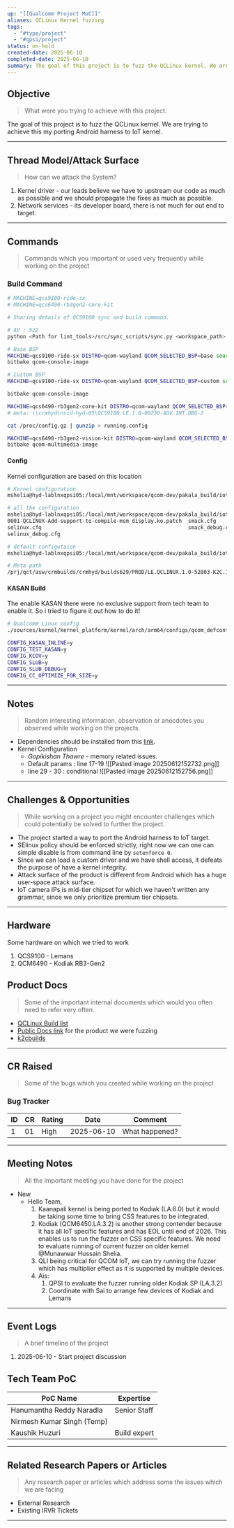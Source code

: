 ```yaml
---
up: "[[Qualcomm Project MoC]]"
aliases: QCLinux Kernel fuzzing
tags:
  - "#type/project"
  - "#qpsi/project"
status: on-hold
created-date: 2025-06-10
completed-date: 2025-06-10
summary: The goal of this project is to fuzz the QCLinux kernel. We are trying to achieve this my porting Android harness to IoT kernel.
---
```

## Objective
> What were you trying to achieve with this project.

The goal of this project is to fuzz the QCLinux kernel. We are trying to achieve this my porting Android harness to IoT kernel.

---

## Thread Model/Attack Surface
> How can we attack the System?

1. Kernel driver - our leads believe we have to upstream our code as much as possible and we should propagate the fixes as much as possible.
2. Network services - its developer board, there is not much for out end to target.

---
## Commands
> Commands which you important or used very frequently while working on the project

### Build Command

```bash
# MACHINE=qcs9100-ride-sx
# MACHINE=qcs6490-rb3gen2-core-kit

# Sharing details of QCS9100 sync and build command.  

# AU : 522
python <Path for lint_tools>/src/sync_scripts/sync.py <workspace_path> -p AU_LINUX_EMBEDDED_LE.QCLINUX.1.0_TARGET_ALL.01.013.522 -t lkp --hotfixes 5997246/4 5930346/2 6010278/5 5865412/9 6036925/1 5965432/15 5926676/1 6033655/1 6034379/1 6030399/1 6022793/1 6025038/3 5956078/8 6003007/2 6037147/1 6037433/1 6037435/1 6035321/1 6026810/1 6026683/7 6035171/2 2>&1 | tee sync_logs  

# Base BSP
MACHINE=qcs9100-ride-sx DISTRO=qcom-wayland QCOM_SELECTED_BSP=base source setup-environment
bitbake qcom-console-image

# Custom BSP
MACHINE=qcs9100-ride-sx DISTRO=qcom-wayland QCOM_SELECTED_BSP=custom source setup-environment

bitbake qcom-console-image

MACHINE=qcs6490-rb3gen2-core-kit DISTRO=qcom-wayland QCOM_SELECTED_BSP=base source setup-environment
# meta: \\crmhyd\nsid-hyd-05\QCS9100.LE.1.0-00230-ADV.INT.DBG-2

cat /proc/config.gz | gunzip > running.config

MACHINE=qcs6490-rb3gen2-vision-kit DISTRO=qcom-wayland QCOM_SELECTED_BSP=custom source setup-environment build-qcom-wayland_cust
bitbake qcom-multimedia-image
```

#### Config 

Kernel configuration are based on this location

```bash
# Kernel configuration
mshelia@hyd-lablnxqpsi05:/local/mnt/workspace/qcom-dev/pakala_build/iot_code/iot_code$ vi layers/meta-qti-bsp/recipes-kernel/linux/linux-qcom-custom/selinux.cfg

# all the configuration
mshelia@hyd-lablnxqpsi05:/local/mnt/workspace/qcom-dev/pakala_build/iot_code/iot_code$ vi layers/meta-qti-bsp/recipes-kernel/linux/linux-qcom-custom/
0001-QCLINUX-Add-support-to-compile-msm_display.ko.patch  smack.cfg
selinux.cfg                                               smack_debug.cfg
selinux_debug.cfg

# default configutaion
mshelia@hyd-lablnxqpsi05:/local/mnt/workspace/qcom-dev/pakala_build/iot_code/iot_code$ vi layers/meta-qti-bsp/recipes-kernel/linux/linux-qcom-custom_6.6.bb

# Meta path
/prj/qct/asw/crmbuilds/crmhyd/builds629/PROD/LE.QCLINUX.1.0-52803-K2C.1-1/apps_proc/custom/build-qcom-wayland/tmp-glibc/deploy/images/
```

#### KASAN Build

The enable KASAN there were no exclusive support from tech team to enable it. So i tried to figure it out how to do it!

```bash
# Qualcomm Linux config
./sources/kernel/kernel_platform/kernel/arch/arm64/configs/qcom_defconfig

CONFIG_KASAN_INLINE=y  
CONFIG_TEST_KASAN=y  
CONFIG_KCOV=y  
CONFIG_SLUB=y  
CONFIG_SLUB_DEBUG=y  
CONFIG_CC_OPTIMIZE_FOR_SIZE=y
```
---

## Notes
> Random interesting information, observation or anecdotes you observed while working on the projects.

- Dependencies should be installed from this [link](https://docs.yoctoproject.org/5.0.10/ref-manual/system-requirements.html#ubuntu-and-debian).
- Kernel Configuration
	- *Gopikishan Thawre* - memory related issues.
	- Default params : line 17-19
		![[Pasted image 20250612152732.png]]
	- line 29 - 30 : conditional
		![[Pasted image 20250612152756.png]]

---

## Challenges & Opportunities
> While working on a project you might encounter challenges which could potentially be solved to further the project.

- The project started a way to port the Android harness to IoT target.
- SElinux policy should be enforced strictly, right now we can one can simple disable is from command line by `setenforce 0`.
- Since we can load a custom driver and we have shell access, it defeats the purpose of have a kernel integrity. 
- Attack surface of the product is different from Android which has a huge user-space attack surface.
- IoT camera IPs is mid-tier chipset for which we haven't written any grammar, since we only prioritize premium tier chipsets.

---
## Hardware

Some hardware on which we tried to work

1. QCS9100 - Lemans
2. QCM6490 - Kodiak RB3-Gen2

## Product Docs
> Some of the important internal documents which would you often need to refer very often.

- [QCLinux Build list](https://confluence.qualcomm.com/confluence/display/IITQ/QCM6490.LA.3.2)
- [Public Docs link](https://docs.qualcomm.com/bundle/publicresource/topics/80-70017-254/flash_images.html#flash-software-using-qdl) for the product we were fuzzing
- [k2cbuilds](http://go.qualcomm.com/k2cbuilds)

---
## CR Raised
> Some of the bugs which you created while working on the project

### Bug Tracker

| ID | CR | Rating | Date | Comment |
|---|---|---|---|---|
| 1 | 01 | High | 2025-06-10| What happened?|


---
## Meeting Notes
> All the important meeting you have done for the project

- New
	- Hello Team,
		1. Kaanapali kernel is being ported to Kodiak (LA.6.0) but it would be taking some time to bring CSS features to be integrated.
		2. Kodiak (QCM6450.LA.3.2) is another strong contender because it has all IoT specific features and has EOL until end of 2026. This enables us to run the fuzzer on CSS specific features. We need to evaluate running of current fuzzer on older kernel @Munawwar Hussain Shelia.
		3. QLI being critical for QCOM IoT, we can try running the fuzzer which has multiplier effect as it is supported by multiple devices.
		4. Ais:
			1. QPSI to evaluate the fuzzer running older Kodiak SP (LA.3.2)
			2. Coordinate with Sai to arrange few devices of Kodiak and Lemans
 
---

## Event Logs

> A brief timeline of the project

1. 2025-06-10 - Start project discussion

## Tech Team PoC

| PoC Name                   | Expertise    |
| -------------------------- | ------------ |
| Hanumantha Reddy Naradla   | Senior Staff |
| Nirmesh Kumar Singh (Temp) |              |
| Kaushik Huzuri             | Build expert | 

---

## Related Research Papers or Articles
> Any research paper or articles which address some the issues which we are facing
- External Research
- Existing IRVR Tickets
---